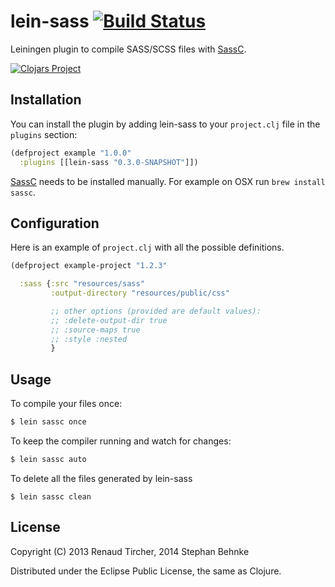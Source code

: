 # lein-sass [![Build Status](https://travis-ci.org/101loops/lein-sass.svg)](https://travis-ci.org/101loops/lein-sass)

Leiningen plugin to compile SASS/SCSS files with [SassC](https://github.com/sass/sassc).

[![Clojars Project](http://clojars.org/lein-sass/latest-version.svg)](http://clojars.org/lein-sass)


## Installation

You can install the plugin by adding lein-sass to your `project.clj` file in the `plugins` section:

```clj
(defproject example "1.0.0"
  :plugins [[lein-sass "0.3.0-SNAPSHOT"]])
```

[SassC](https://github.com/sass/sassc) needs to be installed manually.
For example on OSX run `brew install sassc`.


## Configuration

Here is an example of `project.clj` with all the possible definitions.

```clj
(defproject example-project "1.2.3"

  :sass {:src "resources/sass"
         :output-directory "resources/public/css"

         ;; other options (provided are default values):
         ;; :delete-output-dir true
         ;; :source-maps true
         ;; :style :nested
         }
```


## Usage

To compile your files once:

```sh
$ lein sassc once
```

To keep the compiler running and watch for changes:

```sh
$ lein sassc auto
```

To delete all the files generated by lein-sass

```
$ lein sassc clean
```


## License

Copyright (C) 2013 Renaud Tircher, 2014 Stephan Behnke

Distributed under the Eclipse Public License, the same as Clojure.
